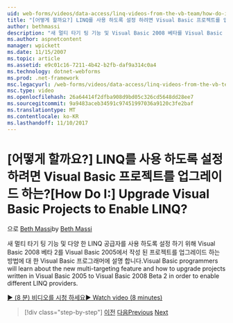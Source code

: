 ```yaml
---
uid: web-forms/videos/data-access/linq-videos-from-the-vb-team/how-do-i-upgrade-visual-basic-projects-to-enable-linq
title: "[어떻게 할까요?] LINQ를 사용 하도록 설정 하려면 Visual Basic 프로젝트를 업그레이드 하는? | Microsoft 문서"
author: bethmassi
description: "새 멀티 타기 팅 기능 및 Visual Basic 2008 베타를 Visual Basic 2005에서 작성 된 프로젝트를 업그레이드 하는 방법에 대 한 Visual Basic 프로그래머에 설명 합니다."
ms.author: aspnetcontent
manager: wpickett
ms.date: 11/15/2007
ms.topic: article
ms.assetid: e9c01c16-7211-4b42-b2fb-daf9a314c0a4
ms.technology: dotnet-webforms
ms.prod: .net-framework
msc.legacyurl: /web-forms/videos/data-access/linq-videos-from-the-vb-team/how-do-i-upgrade-visual-basic-projects-to-enable-linq
msc.type: video
ms.openlocfilehash: 26a64414f2dfba908d9bd05c326cd5648dd28ee7
ms.sourcegitcommit: 9a9483aceb34591c97451997036a9120c3fe2baf
ms.translationtype: MT
ms.contentlocale: ko-KR
ms.lasthandoff: 11/10/2017
---
```

<a name="how-do-i-upgrade-visual-basic-projects-to-enable-linq"></a><span data-ttu-id="7b9c5-104">[어떻게 할까요?] LINQ를 사용 하도록 설정 하려면 Visual Basic 프로젝트를 업그레이드 하는?</span><span class="sxs-lookup"><span data-stu-id="7b9c5-104">[How Do I:] Upgrade Visual Basic Projects to Enable LINQ?</span></span>
====================
<span data-ttu-id="7b9c5-105">으로 [Beth Massi](https://github.com/bethmassi)</span><span class="sxs-lookup"><span data-stu-id="7b9c5-105">by [Beth Massi](https://github.com/bethmassi)</span></span>

<span data-ttu-id="7b9c5-106">새 멀티 타기 팅 기능 및 다양 한 LINQ 공급자를 사용 하도록 설정 하기 위해 Visual Basic 2008 베타 2를 Visual Basic 2005에서 작성 된 프로젝트를 업그레이드 하는 방법에 대 한 Visual Basic 프로그래머에 설명 합니다.</span><span class="sxs-lookup"><span data-stu-id="7b9c5-106">Visual Basic programmers will learn about the new multi-targeting feature and how to upgrade projects written in Visual Basic 2005 to Visual Basic 2008 Beta 2 in order to enable different LINQ providers.</span></span>

[<span data-ttu-id="7b9c5-107">&#9654; (8 분) 비디오를 시청 하세요</span><span class="sxs-lookup"><span data-stu-id="7b9c5-107">&#9654; Watch video (8 minutes)</span></span>](https://channel9.msdn.com/Blogs/ASP-NET-Site-Videos/how-do-i-upgrade-visual-basic-projects-to-enable-linq)

>[!div class="step-by-step"]
<span data-ttu-id="7b9c5-108">[이전](how-do-i-perform-group-and-aggregate-queries.md)
[다음](how-do-i-get-started-with-linq-to-xml.md)</span><span class="sxs-lookup"><span data-stu-id="7b9c5-108">[Previous](how-do-i-perform-group-and-aggregate-queries.md)
[Next](how-do-i-get-started-with-linq-to-xml.md)</span></span>
